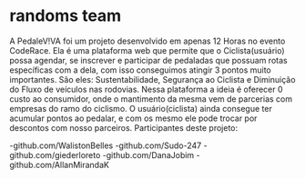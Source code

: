 # randoms team
A PedaleV!VA foi um projeto desenvolvido em apenas 12 Horas no evento CodeRace. Ela é uma plataforma web que permite que o Ciclista(usuário) possa agendar, se inscrever e participar de pedaladas que possuam rotas específicas com a dela, com isso conseguimos atingir 3 pontos muito importantes. São eles: Sustentabilidade, Segurança ao Ciclista e Diminuição do Fluxo de veículos nas rodovias. 
Nessa plataforma a ideia é oferecer 0 custo ao consumidor, onde o mantimento da mesma vem de parcerias com empresas do ramo do ciclismo. O usuário(ciclista) ainda consegue ter acumular pontos ao pedalar, e com os mesmo ele pode trocar por descontos com nosso parceiros.
Participantes deste projeto:

-github.com/WalistonBelles
-github.com/Sudo-247
-github.com/giederloreto
-github.com/DanaJobim
-github.com/AllanMirandaK